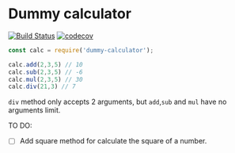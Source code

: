 # Dummy calculator
[![Build Status](https://travis-ci.com/ulisesantana/dummy-calculator.png?branch=master)](https://travis-ci.com/ulisesantana/dummy-calculator)
[![codecov](https://codecov.io/gh/ulisesantana/dummy-calculator/branch/master/graph/badge.svg)](https://codecov.io/gh/ulisesantana/dummy-calculator)


```javascript
const calc = require('dummy-calculator');

calc.add(2,3,5) // 10
calc.sub(2,3,5) // -6
calc.mul(2,3,5) // 30
calc.div(21,3) // 7 
```

`div` method only accepts 2 arguments, but `add`,`sub` and `mul` have no arguments limit. 

TO DO:
  - [ ] Add square method for calculate the square of a number.